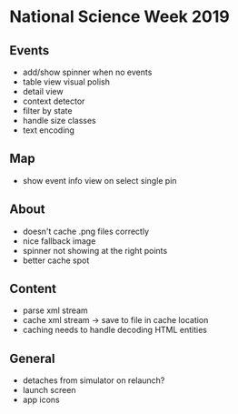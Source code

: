 #  National Science Week 2019

## Events

* add/show spinner when no events
* table view visual polish
* detail view
* context detector
* filter by state
* handle size classes
* text encoding

## Map

* show event info view on select single pin

## About

* doesn't cache .png files correctly
* nice fallback image
* spinner not showing at the right points
* better cache spot

## Content

* parse xml stream
* cache xml stream -> save to file in cache location
* caching needs to handle decoding HTML entities

## General

* detaches from simulator on relaunch?
* launch screen
* app icons
